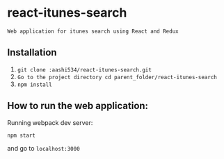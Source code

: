 # react-itunes-search

`Web application for itunes search using React and Redux`

## Installation

1. `git clone :aashi534/react-itunes-search.git`
2. `Go to the project directory cd parent_folder/react-itunes-search`
3. `npm install`

## How to run the web application:

Running webpack dev server: 

```
npm start
```

and go to `localhost:3000`
